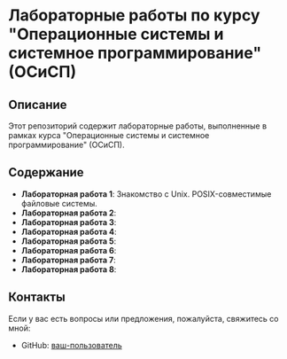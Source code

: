 # Лабораторные работы по курсу "Операционные системы и системное программирование" (ОСиСП)

## Описание
Этот репозиторий содержит лабораторные работы, выполненные в рамках курса "Операционные системы и системное программирование" (ОСиСП).

## Содержание
- **Лабораторная работа 1**: Знакомство с Unix. POSIX-совместимые файловые системы.
- **Лабораторная работа 2**:
- **Лабораторная работа 3**:
- **Лабораторная работа 4**:
- **Лабораторная работа 5**:
- **Лабораторная работа 6**:
- **Лабораторная работа 7**:
- **Лабораторная работа 8**:

## Контакты
Если у вас есть вопросы или предложения, пожалуйста, свяжитесь со мной:
- GitHub: [ваш-пользователь](https://github.com/Chawotto)
